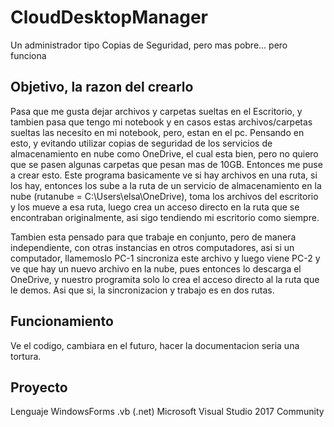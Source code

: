# CloudDesktopManager
Un administrador tipo Copias de Seguridad, pero mas pobre... pero funciona

## Objetivo, la razon del crearlo
Pasa que me gusta dejar archivos y carpetas sueltas en el Escritorio, y tambien pasa que tengo mi notebook y en casos estas archivos/carpetas sueltas las necesito en mi notebook, pero, estan en el pc.
Pensando en esto, y evitando utilizar copias de seguridad de los servicios de almacenamiento en nube como OneDrive, el cual esta bien, pero no quiero que se pasen algunas carpetas que pesan mas de 10GB. Entonces me puse a crear esto.
Este programa basicamente ve si hay archivos en una ruta, si los hay, entonces los sube a la ruta de un servicio de almacenamiento en la nube (rutanube = C:\Users\elsa\OneDrive), toma los archivos del escritorio y los mueve a esa ruta, luego crea un acceso directo en la ruta que se encontraban originalmente, asi sigo tendiendo mi escritorio como siempre.

Tambien esta pensado para que trabaje en conjunto, pero de manera independiente, con otras instancias en otros computadores, asi si un computador, llamemoslo PC-1 sincroniza este archivo y luego viene PC-2 y ve que hay un nuevo archivo en la nube, pues entonces lo descarga el OneDrive, y nuestro programita solo lo crea el acceso directo al la ruta que le demos.
Asi que si, la sincronizacion y trabajo es en dos rutas.

## Funcionamiento
Ve el codigo, cambiara en el futuro, hacer la documentacion seria una tortura.

## Proyecto
Lenguaje WindowsForms .vb (.net) Microsoft Visual Studio 2017 Community
